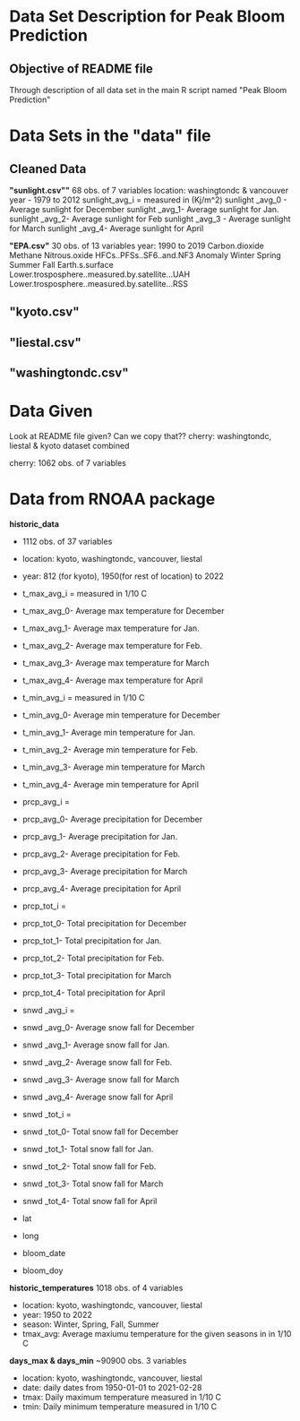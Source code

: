 # Data Set Description for Peak Bloom Prediction #

## Objective of README file ##
Through description of all data set in the main R script named "Peak Bloom Prediction"

# Data Sets in the "data" file
## Cleaned Data
**"sunlight.csv""**
68 obs. of 7 variables
location: washingtondc & vancouver
year - 1979 to 2012
sunlight_avg_i = measured in (Kj/m^2)
sunlight _avg_0 - Average sunlight for December 
sunlight _avg_1- Average sunlight for Jan.
sunlight _avg_2- Average sunlight for Feb
sunlight _avg_3 - Average sunlight for March
sunlight _avg_4- Average sunlight for April

**"EPA.csv"**
30 obs. of 13 variables
year: 1990 to 2019
Carbon.dioxide
Methane
Nitrous.oxide
HFCs..PFSs..SF6..and.NF3
Anomaly
Winter
Spring
Summer
Fall
Earth.s.surface
Lower.trosposphere..measured.by.satellite...UAH
Lower.trosposphere..measured.by.satellite...RSS

**"kyoto.csv"**
----
**"liestal.csv"**
----
**"washingtondc.csv"**
---
# Data Given
Look at README file given? Can we copy that??
cherry: washingtondc, liestal & kyoto dataset combined

cherry:
1062 obs. of 7 variables

# Data from RNOAA package
**historic_data**
* 1112 obs. of 37 variables
* location: kyoto, washingtondc, vancouver, liestal
* year: 812 (for kyoto), 1950(for rest of location) to 2022

* t_max_avg_i = measured in 1/10 C
* t_max_avg_0- Average max temperature for December 
* t_max_avg_1- Average max temperature for Jan.
* t_max_avg_2- Average max temperature for Feb.
* t_max_avg_3- Average max temperature for March
* t_max_avg_4- Average max temperature for April

* t_min_avg_i = measured in 1/10 C
* t_min_avg_0- Average min temperature for December 
* t_min_avg_1- Average min temperature for Jan.
* t_min_avg_2- Average min temperature for Feb.
* t_min_avg_3- Average min temperature for March
* t_min_avg_4- Average min temperature for April

* prcp_avg_i = 
* prcp_avg_0- Average precipitation for December 
* prcp_avg_1- Average precipitation for Jan.
* prcp_avg_2- Average precipitation for Feb.
* prcp_avg_3- Average precipitation for March
* prcp_avg_4- Average precipitation for April

* prcp_tot_i = 
* prcp_tot_0- Total precipitation for December 
- prcp_tot_1- Total precipitation for Jan.
- prcp_tot_2- Total precipitation for Feb.
- prcp_tot_3- Total precipitation for March
- prcp_tot_4- Total precipitation for April

- snwd _avg_i = 
- snwd _avg_0- Average snow fall for December 
- snwd _avg_1- Average snow fall for Jan.
- snwd _avg_2- Average snow fall for Feb.
- snwd _avg_3- Average snow fall for March
- snwd _avg_4- Average snow fall for April

- snwd _tot_i = 
- snwd _tot_0- Total snow fall for December 
- snwd _tot_1- Total snow fall for Jan.
- snwd _tot_2- Total snow fall for Feb.
- snwd _tot_3- Total snow fall for March
- snwd _tot_4- Total snow fall for April

- lat
- long
- bloom_date
- bloom_doy

**historic_temperatures**
1018 obs. of 4 variables
- location: kyoto, washingtondc, vancouver, liestal
- year: 1950 to 2022
- season: Winter, Spring, Fall, Summer
- tmax_avg: Average maxiumu temperature for the given seasons in in 1/10 C

**days_max & days_min**
~90900 obs. 3 variables
- location: kyoto, washingtondc, vancouver, liestal
- date: daily dates from 1950-01-01 to 2021-02-28
- tmax: Daily maximum temperature measured in 1/10 C
- tmin: Daily minimum temperature measured in 1/10 C
